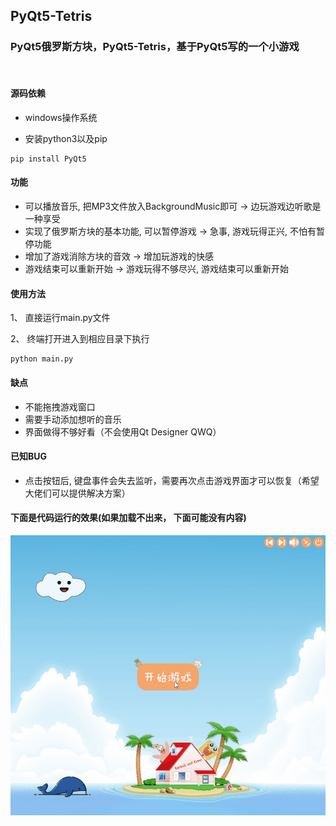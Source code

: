 
## PyQt5-Tetris
### PyQt5俄罗斯方块，PyQt5-Tetris，基于PyQt5写的一个小游戏

<br>

#### 源码依赖
- windows操作系统

- 安装python3以及pip

```
pip install PyQt5
```

#### 功能

- 可以播放音乐, 把MP3文件放入BackgroundMusic即可 -> 边玩游戏边听歌是一种享受
- 实现了俄罗斯方块的基本功能, 可以暂停游戏 -> 急事, 游戏玩得正兴, 不怕有暂停功能
- 增加了游戏消除方块的音效 -> 增加玩游戏的快感
- 游戏结束可以重新开始 -> 游戏玩得不够尽兴, 游戏结束可以重新开始


#### 使用方法
1、 直接运行main.py文件

2、 终端打开进入到相应目录下执行

```
python main.py
```

#### 缺点
- 不能拖拽游戏窗口
- 需要手动添加想听的音乐
- 界面做得不够好看（不会使用Qt Designer QWQ）

#### 已知BUG
- 点击按钮后, 键盘事件会失去监听，需要再次点击游戏界面才可以恢复（希望大佬们可以提供解决方案）


#### 下面是代码运行的效果(如果加载不出来， 下面可能没有内容)


![](https://raw.githubusercontent.com/karboboy/PyQt5-Tetris/main/example.gif)
